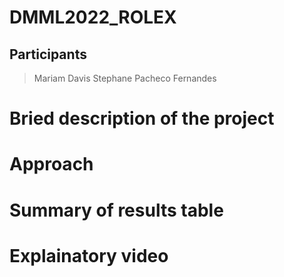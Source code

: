 # DMML2022_ROLEX

## Participants
> Mariam Davis
> Stephane Pacheco Fernandes

# Bried description of the project

# Approach

# Summary of results table

# Explainatory video
